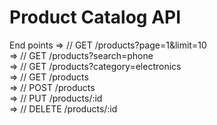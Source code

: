 # Product Catalog API

  End points 
  => // GET /products?page=1&limit=10 <br>
  => // GET /products?search=phone <br>
  => // GET /products?category=electronics <br>
  => // GET /products <br>
  => // POST /products <br>
  => // PUT /products/:id <br>
  => // DELETE /products/:id <br>
  
